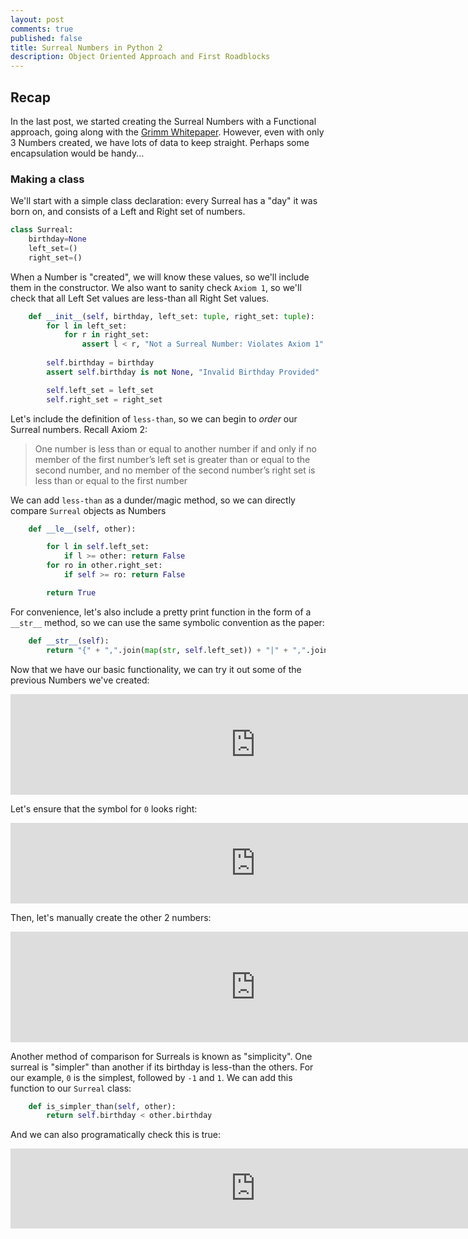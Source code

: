 ```yaml
---
layout: post
comments: true
published: false
title: Surreal Numbers in Python 2
description: Object Oriented Approach and First Roadblocks
---
```

## Recap

In the last post, we started creating the Surreal Numbers with a Functional approach, going along with the [Grimm Whitepaper](https://www.whitman.edu/Documents/Academics/Mathematics/Grimm.pdf). However, even with only 3 Numbers created, we have lots of data to keep straight. Perhaps some encapsulation would be handy...

### Making a class

We'll start with a simple class declaration: every Surreal has a "day" it was born on, and consists of a Left and Right set of numbers.

```python
class Surreal:
    birthday=None
    left_set=()
    right_set=()
```

When a Number is "created", we will know these values, so we'll include them in the constructor. We also want to sanity check `Axiom 1`, so we'll check that all Left Set values are less-than all Right Set values.

```python
    def __init__(self, birthday, left_set: tuple, right_set: tuple):
        for l in left_set:
            for r in right_set:
                assert l < r, "Not a Surreal Number: Violates Axiom 1"
        
        self.birthday = birthday
        assert self.birthday is not None, "Invalid Birthday Provided"

        self.left_set = left_set
        self.right_set = right_set
```

Let's include the definition of `less-than`, so we can begin to *order* our Surreal numbers. Recall Axiom 2:

> One number is less than or equal to another number if and only if no member of the
first number’s left set is greater than or equal to the second number, and no member of the second
number’s right set is less than or equal to the first number

We can add `less-than` as a dunder/magic method, so we can directly compare `Surreal` objects as Numbers

```python
    def __le__(self, other):

        for l in self.left_set:
            if l >= other: return False
        for ro in other.right_set:
            if self >= ro: return False

        return True
```

For convenience, let's also include a pretty print function in the form of a `__str__` method, so we can use the same symbolic convention as the paper:

```python
    def __str__(self):
        return "{" + ",".join(map(str, self.left_set)) + "|" + ",".join(map(str, self.right_set)) + "}"
```

Now that we have our basic functionality, we can try it out some of the previous Numbers we've created:

<iframe width="784" height="161" src="https://datalore.jetbrains.com/view/embed/y0irTQxpwjtJraOPVB5Kuf/7?height=161" frameborder="0"></iframe>

Let's ensure that the symbol for `0` looks right:

<iframe width="784" height="129" src="https://datalore.jetbrains.com/view/embed/y0irTQxpwjtJraOPVB5Kuf/8?height=129" frameborder="0"></iframe>

Then, let's manually create the other 2 numbers:

<iframe width="784" height="177" src="https://datalore.jetbrains.com/view/embed/y0irTQxpwjtJraOPVB5Kuf/9?height=177" frameborder="0"></iframe>

Another method of comparison for Surreals is known as "simplicity". One surreal is "simpler" than another if its birthday is less-than the others. For our example, `0` is the simplest, followed by `-1` and `1`. We can add this function to our `Surreal` class:

```python
    def is_simpler_than(self, other):
        return self.birthday < other.birthday
```

And we can also programatically check this is true:

<iframe width="784" height="128" src="https://datalore.jetbrains.com/view/embed/y0irTQxpwjtJraOPVB5Kuf/11?height=128" frameborder="0"></iframe>